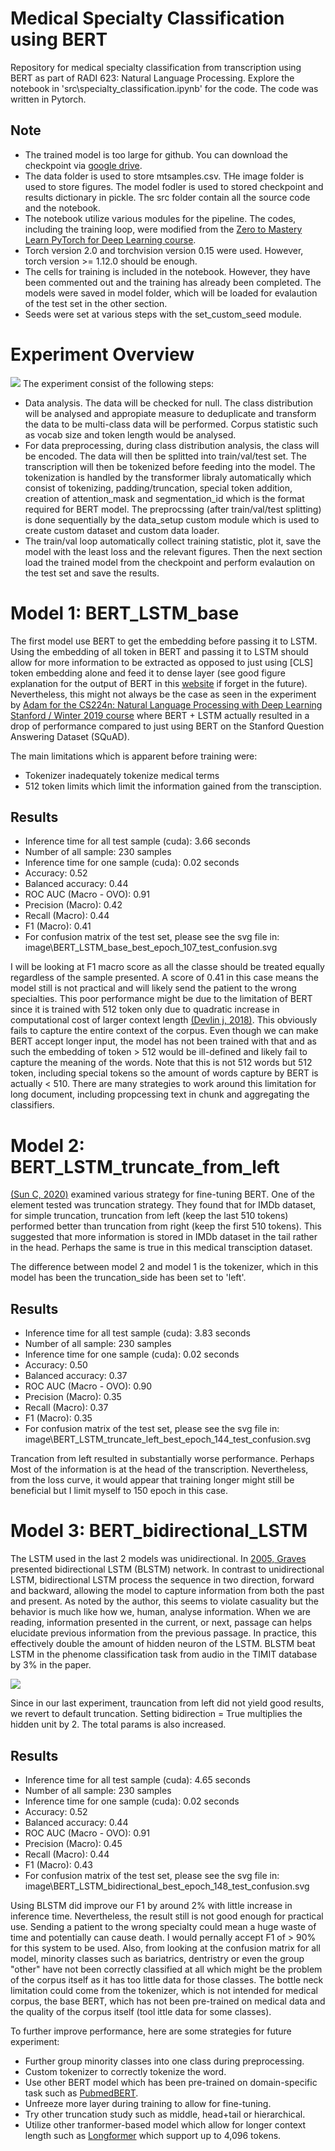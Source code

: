 # Medical Specialty Classification using BERT
Repository for medical specialty classification from transcription using BERT as part of RADI 623: Natural Language Processing. Explore the notebook in 'src\specialty_classification.ipynb' for the code. The code was written in Pytorch. 

## Note
- The trained model is too large for github. You can download the checkpoint via [google drive](https://drive.google.com/drive/folders/1NM78-nTTuuaP57IL1Pequwz_cNzy-pI1?usp=sharing).
- The data folder is used to store mtsamples.csv. THe image folder is used to store figures. The model fodler is used to stored checkpoint and results dictionary in pickle. The src folder contain all the source code and the notebook.
- The notebook utilize various modules for the pipeline. The codes, including the training loop, were modified from the 
[Zero to Mastery Learn PyTorch for Deep Learning course](www.learnpytorch.io).
- Torch version 2.0 and torchvision version 0.15 were used. However, torch version >= 1.12.0 should be enough.
- The cells for training is included in the notebook. However, they have been commented out and the training has already been completed. The models were saved in model folder, which will be loaded for evalaution of the test set in the other section. 
- Seeds were set at various steps with the set_custom_seed module.

# Experiment Overview
![](/image/block_diagram.jpg)
The experiment consist of the following steps:
- Data analysis. The data will be checked for null. The class distribution will be analysed and appropiate measure to deduplicate and transform the data to be multi-class data will be performed. Corpus statistic such as vocab size and token length would be analysed.
- For data preprocessing, during class distribution analysis, the class will be encoded. The data will then be splitted into train/val/test set. The transcription will then be tokenized before feeding into the model. The tokenization is handled by the transformer libraly automatically which consist of tokenizing, padding/truncation, special token addition, creation of attention_mask and segmentation_id which is the format required for BERT model. The preprocssing (after train/val/test splitting) is done sequentially by the data_setup custom module which is used to create custom dataset and custom data loader.
- The train/val loop automatically collect training statistic, plot it, save the model with the least loss and the relevant figures. Then the next section load the trained model from the checkpoint and perform evalaution on the test set and save the results.


# Model 1: BERT_LSTM_base
The first model use BERT to get the embedding before passing it to LSTM. Using the embedding of all token in BERT and passing it to LSTM should allow for more information to be extracted as opposed to just using [CLS] token embedding alone and feed it to dense layer (see good figure explanation for the output of BERT in this [website](https://towardsdatascience.com/text-classification-with-bert-in-pytorch-887965e5820f) if forget in the future). Nevertheless, this might not always be the case as seen in the experiment by [Adam for the CS224n: Natural Language Processing with Deep Learning Stanford / Winter 2019 course](https://web.stanford.edu/class/archive/cs/cs224n/cs224n.1194/reports/default/15718571.pdf) where BERT + LSTM actually resulted in a drop of performance compared to just using BERT on the Stanford Question Answering Dataset (SQuAD).

The main limitations which is apparent before training were:
- Tokenizer inadequately tokenize medical terms
- 512 token limits which limit the information gained from the transciption. <br>

## Results 
- Inference time for all test sample (cuda): 3.66 seconds <br>
- Number of all sample: 230 samples<br>
- Inference time for one sample (cuda): 0.02 seconds<br>
- Accuracy: 0.52<br>
- Balanced accuracy: 0.44<br>
- ROC AUC (Macro - OVO): 0.91<br>
- Precision (Macro): 0.42<br>
- Recall (Macro): 0.44<br>
- F1 (Macro): 0.41<br>
- For confusion matrix of the test set, please see the svg file in: image\BERT_LSTM_base_best_epoch_107_test_confusion.svg


I will be looking at F1 macro score as all the classe should be treated equally regardless of the sample presented. A score of 0.41 in this case means the model still is not practical and will likely send the patient to the wrong specialties. This poor performance might be due to the limitation of BERT since it is trained with 512 token only due to quadratic increase in computational cost of larger context length [(Devlin j, 2018)](https://arxiv.org/abs/1810.04805). This obviously fails to capture the entire context of the corpus. Even though we can make BERT accept longer input, the model has not been trained with that and as such the embedding of token > 512 would be ill-defined and likely fail to capture the meaning of the words. Note that this is not 512 words but 512 token, including special tokens so the amount of words capture by BERT is actually < 510. There are many strategies to work around this limitation for long document, including propcessing text in chunk and aggregating the classifiers.

# Model 2: BERT_LSTM_truncate_from_left
[(Sun C, 2020)](https://arxiv.org/pdf/1905.05583.pdf) examined various strategy for fine-tuning BERT. One of the element tested was truncation strategy. They found that for IMDb dataset, for simple truncation, truncation from left (keep the last 510 tokens) performed better than truncation from right (keep the first 510 tokens). This suggested that more information is stored in IMDb dataset in the tail rather in the head. Perhaps the same is true in this medical transciption dataset. 

The difference between model 2 and model 1 is the tokenizer, which in this model has been the truncation_side has been set to 'left'.

## Results 
- Inference time for all test sample (cuda): 3.83 seconds
- Number of all sample: 230 samples
- Inference time for one sample (cuda): 0.02 seconds
- Accuracy: 0.50
- Balanced accuracy: 0.37
- ROC AUC (Macro - OVO): 0.90
- Precision (Macro): 0.35
- Recall (Macro): 0.37
- F1 (Macro): 0.35
- For confusion matrix of the test set, please see the svg file in: image\BERT_LSTM_truncate_left_best_epoch_144_test_confusion.svg

Trancation from left resulted in substantially worse performance. Perhaps Most of the information is at the head of the transcription. Nevertheless, from the loss curve, it would appear that training longer might still be beneficial but I limit myself to 150 epoch in this case.

# Model 3: BERT_bidirectional_LSTM
The LSTM used in the last 2 models was unidirectional. In [2005, Graves](https://www.cs.toronto.edu/~graves/ijcnn_2005.pdf) presented bidirectional LSTM (BLSTM) network. In contrast to unidirectional LSTM, bidirectional LSTM process the sequence in two direction, forward and backward, allowing the model to capture information from both the past and present. As noted by the author, this seems to violate casuality but the behavior is much like how we, human, analyse information. When we are reading, information presented in the current, or next, passage can helps elucidate previous information from the previous passage. In practice, this effectively double the amount of hidden neuron of the LSTM. BLSTM beat LSTM in the phenome classification task from audio in the TIMIT database by 3% in the paper. <br>

![](image/bidirectional_LSTM.png)

Since in our last experiment, trauncation from left did not yield good results, we revert to default truncation. Setting bidirection = True multiplies the hidden unit by 2. The total params is also increased.

## Results 
- Inference time for all test sample (cuda): 4.65 seconds
- Number of all sample: 230 samples
- Inference time for one sample (cuda): 0.02 seconds
- Accuracy: 0.52
- Balanced accuracy: 0.44
- ROC AUC (Macro - OVO): 0.91
- Precision (Macro): 0.45
- Recall (Macro): 0.44
- F1 (Macro): 0.43
- For confusion matrix of the test set, please see the svg file in: image\BERT_LSTM_bidirectional_best_epoch_148_test_confusion.svg

Using BLSTM did improve our F1 by around 2% with little increase in inference time. Nevertheless, the result still is not good enough for practical use. Sending a patient to the wrong specialty could mean a huge waste of time and potentially can cause death. I would pernally accept F1 of > 90% for this system to be used. Also, from looking at the confusion matrix for all model, minority classes such as bariatrics, dentristry or even the group "other" have not been correctly classified at all which might be the problem of the corpus itself as it has too little data for those classes. The bottle neck limitation could come from the tokenizer, which is not intended for medical corpus, the base BERT, which has not been pre-trained on medical data and the quality of the corpus itself (tool ittle data for some classes).

To further improve performance, here are some strategies for future experiment:
- Further group minority classes into one class during preprocessing.
- Custom tokenizer to correctly tokenize the word.
- Use other BERT model which has been pre-trained on domain-specific task such as [PubmedBERT](https://arxiv.org/pdf/2007.15779.pdf).
- Unfreeze more layer during training to allow for fine-tuning.
- Try other truncation study such as middle, head+tail or hierarchical.
- Utilize other tranformer-based model which allow for longer context length such as [Longformer](https://arxiv.org/pdf/2004.05150.pdf) which support up to 4,096 tokens.


